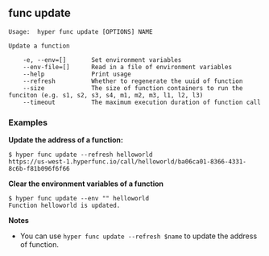 ## func update

    Usage:	hyper func update [OPTIONS] NAME

    Update a function

        -e, --env=[]       Set environment variables
        --env-file=[]      Read in a file of environment variables
        --help             Print usage
        --refresh          Whether to regenerate the uuid of function
        --size             The size of function containers to run the funciton (e.g. s1, s2, s3, s4, m1, m2, m3, l1, l2, l3)
        --timeout          The maximum execution duration of function call

### Examples

**Update the address of a function:**

    $ hyper func update --refresh helloworld
    https://us-west-1.hyperfunc.io/call/helloworld/ba06ca01-8366-4331-8c6b-f81b096f6f66

**Clear the environment variables of a function**

    $ hyper func update --env "" helloworld
    Function helloworld is updated.

**Notes**

* You can use `hyper func update --refresh $name` to update the address of function.

